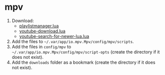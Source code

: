 # mpv

1. Download:
   - [playlistmanager.lua](https://github.com/jonniek/mpv-playlistmanager)
   - [youtube-download.lua](https://github.com/cvzi/mpv-youtube-download)
   - [youtube-search-for-newer-lua.lua](https://github.com/rozari0/mpv-youtube-search)
2. Add the files to `~/.var/app/io.mpv.Mpv/config/mpv/scripts`.
3. Add the files in `config/mpv` to `~/.var/app/io.mpv.Mpv/config/mpv/script-opts` (create the directory if it does not exist).
4. Add the `downloads` folder as a bookmark (create the directory if it does not exist).
